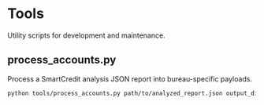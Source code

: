 # Tools

Utility scripts for development and maintenance.

## process_accounts.py

Process a SmartCredit analysis JSON report into bureau-specific payloads.

```bash
python tools/process_accounts.py path/to/analyzed_report.json output_dir
```
